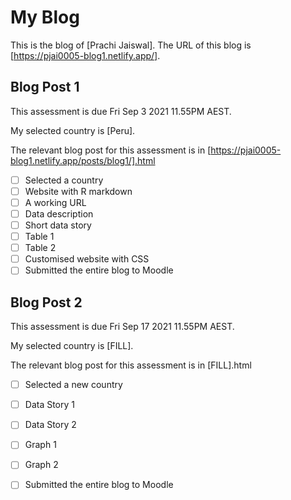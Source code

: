 # My Blog


This is the blog of [Prachi Jaiswal].
The URL of this blog is [https://pjai0005-blog1.netlify.app/].

## Blog Post 1

This assessment is due Fri Sep 3 2021 11.55PM AEST.

My selected country is [Peru].

The relevant blog post for this assessment is in [https://pjai0005-blog1.netlify.app/posts/blog1/].html

- [ ] Selected a country
- [ ] Website with R markdown 
- [ ] A working URL
- [ ] Data description
- [ ] Short data story
- [ ] Table 1
- [ ] Table 2
- [ ] Customised website with CSS
- [ ] Submitted the entire blog to Moodle

## Blog Post 2

This assessment is due Fri Sep 17 2021 11.55PM AEST.

My selected country is [FILL].

The relevant blog post for this assessment is in [FILL].html

- [ ] Selected a new country
- [ ] Data Story 1
- [ ] Data Story 2
- [ ] Graph 1
- [ ] Graph 2
- [ ] Submitted the entire blog to Moodle


